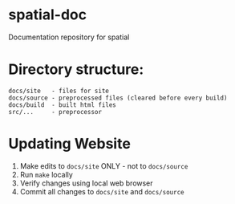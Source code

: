 # spatial-doc
Documentation repository for spatial

# Directory structure:
```
docs/site   - files for site
docs/source - preprocessed files (cleared before every build)
docs/build  - built html files
src/...     - preprocessor
```

# Updating Website

1. Make edits to `docs/site` ONLY - not to `docs/source`
2. Run `make` locally
3. Verify changes using local web browser
4. Commit all changes to `docs/site` and `docs/source`
